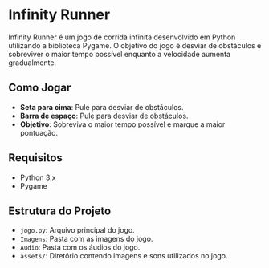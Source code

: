 # Infinity Runner

Infinity Runner é um jogo de corrida infinita desenvolvido em Python utilizando a biblioteca Pygame. O objetivo do jogo é desviar de obstáculos e sobreviver o maior tempo possível enquanto a velocidade aumenta gradualmente.

## Como Jogar

- **Seta para cima**: Pule para desviar de obstáculos.
- **Barra de espaço**: Pule para desviar de obstáculos.
- **Objetivo**: Sobreviva o maior tempo possível e marque a maior pontuação.

## Requisitos

- Python 3.x
- Pygame
  
## Estrutura do Projeto

- `jogo.py`: Arquivo principal do jogo.
- `Imagens`: Pasta com as imagens do jogo.
- `Audio`: Pasta com os áudios do jogo.
- `assets/`: Diretório contendo imagens e sons utilizados no jogo.
